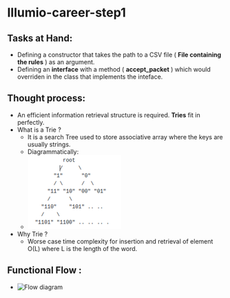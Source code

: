 # Illumio-career-step1

## Tasks at Hand:
  - Defining a constructor that takes the path to a CSV file ( **File containing the rules** ) as an argument.
  - Defining an **interface** with a method ( **accept_packet** ) which would overriden in the class that implements the inteface.
  
## Thought process:
  - An efficient information retrieval structure is required. **Tries** fit in perfectly.
  - What is a Trie ? 
      - It is a search Tree used to store associative array where the keys are usually strings.
      - Diagrammatically:
       - ![Trie Structure](trie.png)
  - Why Trie ? 
    - Worse case time complexity for insertion and retrieval of element O(L) where L is the length of the word.

## Functional Flow :
  - ![Flow diagram](insert_info_flow)

